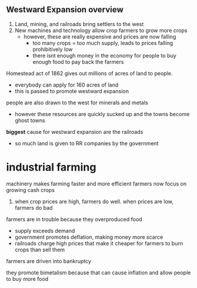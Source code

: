 ## Westward Expansion overview
1. Land, mining, and railroads bring settlers to the west
2. New machines and technology allow crop farmers to grow more crops
	- however, these are really expensive and prices are now falling
		- too many crops = too much supply, leads to prices falling prohibitively low
		- there isnt enough money in the economy for people to buy enough food to pay back the farmers

Homestead act of 1862 gives out millions of acres of land to people.
- everybody can apply for 160 acres of land
- this is passed to promote westward expansion

people are also drawn to the west for minerals and metals
- however these resources are quickly sucked up and the towns become ghost towns

**biggest** cause for westward expansion are the railroads
- so much land is given to RR companies by the government

# industrial farming
machinery makes farming faster and more efficient
farmers now focus on growing cash crops
1. when crop prices are high, farmers do well. when prices are low, farmers do bad

farmers are in trouble because they overproduced food
- supply exceeds demand
- government promotes deflation, making money more scarce
- railroads charge high prices that make it cheaper for farmers to burn crops than sell them

farmers are driven into bankruptcy

they promote bimetalism because that can cause inflation and allow people to buy more food


